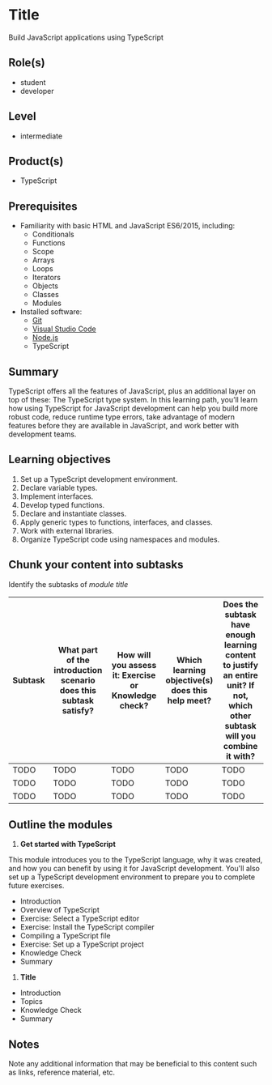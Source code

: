 # Title

Build JavaScript applications using TypeScript

## Role(s)

- student
- developer

## Level

- intermediate

## Product(s)

- TypeScript

## Prerequisites

- Familiarity with basic HTML and JavaScript ES6/2015, including:
  - Conditionals
  - Functions
  - Scope
  - Arrays
  - Loops
  - Iterators
  - Objects
  - Classes
  - Modules
- Installed software:
  - [Git](https://git-scm.com/)
  - [Visual Studio Code](https://code.visualstudio.com)
  - [Node.js](https://nodejs.org/)
  - TypeScript

## Summary

TypeScript offers all the features of JavaScript, plus an additional layer on top of these: The TypeScript type system. In this learning path, you’ll learn how using TypeScript for JavaScript development can help you build more robust code, reduce runtime type errors, take advantage of modern features before they are available in JavaScript, and work better with development teams.

## Learning objectives

1. Set up a TypeScript development environment.
2. Declare variable types.
3. Implement interfaces.
4. Develop typed functions.
5. Declare and instantiate classes.
6. Apply generic types to functions, interfaces, and classes.
7. Work with external libraries.
8. Organize TypeScript code using namespaces and modules.

## Chunk your content into subtasks

Identify the subtasks of *module title*

| Subtask | What part of the introduction scenario does this subtask satisfy? | How will you assess it: **Exercise or Knowledge check**? | Which learning objective(s) does this help meet? | Does the subtask have enough learning content to justify an entire unit? If not, which other subtask will you combine it with? |
| ---- | ---- | ---- | ---- | ---- |
| TODO | TODO | TODO | TODO | TODO |
| TODO | TODO | TODO | TODO | TODO |
| TODO | TODO | TODO | TODO | TODO |

## Outline the modules

1. **Get started with TypeScript**

  This module introduces you to the TypeScript language, why it was created, and how you can benefit by using it for JavaScript development. You'll also set up a TypeScript development environment to prepare you to complete future exercises.

  - Introduction
  - Overview of TypeScript
  - Exercise: Select a TypeScript editor
  - Exercise: Install the TypeScript compiler
  - Compiling a TypeScript file
  - Exercise: Set up a TypeScript project
  - Knowledge Check
  - Summary

1. **Title**

  - Introduction
  - Topics
  - Knowledge Check
  - Summary

## Notes

Note any additional information that may be beneficial to this content such as links, reference material, etc.
